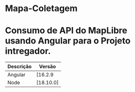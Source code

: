 # Mapa-Coletagem
# Consumo de API do MapLibre usando Angular para o Projeto intregador.

| Descrição           | Versão        |
|---------------------|---------------|
| Angular             | [16.2.9 |
| Node                | [18.10.0]  |
